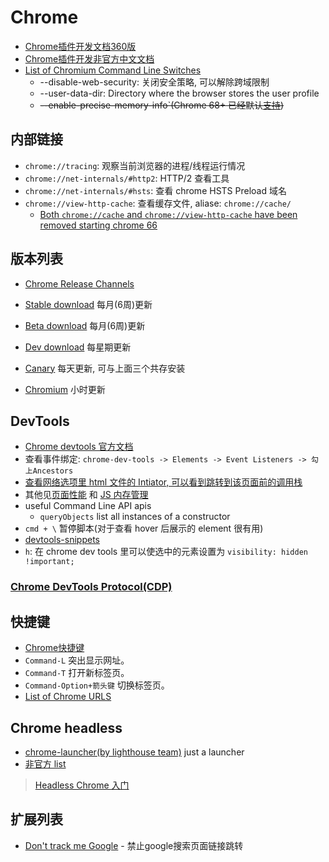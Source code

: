 # Chrome

* [Chrome插件开发文档360版](http://open.chrome.360.cn/extension_dev/overview.html)
* [Chrome插件开发非官方中文文档](https://crxdoc-zh.appspot.com/apps/about_apps.html)
* [List of Chromium Command Line Switches](https://peter.sh/experiments/chromium-command-line-switches/)
  * --disable-web-security: 关闭安全策略, 可以解除跨域限制
  * --user-data-dir: Directory where the browser stores the user profile
  * ~~--enable-precise-memory-info`(Chrome 68+ 已经默认[支持](https://stackoverflow.com/questions/46264685/chrome-enable-precise-memory-info-doesnt-work-and-performance-memory-is-still))~~

## 内部链接

* `chrome://tracing`: 观察当前浏览器的进程/线程运行情况
* `chrome://net-internals/#http2`: HTTP/2 查看工具
* `chrome://net-internals/#hsts`: 查看 chrome HSTS Preload 域名
* `chrome://view-http-cache`: 查看缓存文件, aliase: `chrome://cache/`
  * [Both `chrome://cache` and `chrome://view-http-cache` have been removed starting chrome 66](https://superuser.com/questions/1316540/where-has-chrome-cache-been-moved-to)

## 版本列表

* [Chrome Release Channels](https://www.chromium.org/getting-involved/dev-channel)
* [Stable download](https://www.google.com/chrome/browser/desktop/index.html?platform=mac) 每月(6周)更新
* [Beta download](https://www.google.com/chrome/browser/beta.html?platform=mac&extra=betachannel) 每月(6周)更新
* [Dev download](https://www.google.com/chrome/browser/desktop/index.html?platform=mac&extra=devchannel) 每星期更新

* [Canary](https://www.google.com/chrome/browser/canary.html?platform=mac) 每天更新, 可与上面三个共存安装
* [Chromium](https://download-chromium.appspot.com/) 小时更新

## DevTools

* [Chrome devtools 官方文档](https://developers.google.com/web/tools/chrome-devtools/)
* 查看事件绑定: `chrome-dev-tools -> Elements -> Event Listeners -> 勾上Ancestors`
* [查看网络选项里 html 文件的 Intiator, 可以看到跳转到该页面前的调用栈](https://stackoverflow.com/questions/11194971/break-when-window-location-changes)
* 其他见[页面性能](2015-12-21-Performance.md#Chrome%20dev%20tools) 和 [JS 内存管理](2017-02-21-Javascript内存管理.md)
* useful Command Line API apis
  * `queryObjects` list all instances of a constructor
* `cmd + \` 暂停脚本(对于查看 hover 后展示的 element 很有用)
* [devtools-snippets](https://github.com/bgrins/devtools-snippets)
* `h`: 在 chrome dev tools 里可以使选中的元素设置为 `visibility: hidden !important;`

### [Chrome DevTools Protocol(CDP)](2019-10-23-cdp.md)

## 快捷键

* [Chrome快捷键](https://support.google.com/chrome/answer/165450?hl=zh-Hans)
* `Command-L` 突出显示网址。
* `Command-T` 打开新标签页。
* `Command-Option+箭头键` 切换标签页。
* [List of Chrome URLS](chrome://about/)

## Chrome headless

* [chrome-launcher(by lighthouse team)](https://github.com/GoogleChrome/chrome-launcher) just a launcher
* [非官方 list](https://medium.com/@kensoh/chromeless-chrominator-chromy-navalia-lambdium-ghostjs-autogcd-ef34bcd26907)

> [Headless Chrome 入门](https://zhuanlan.zhihu.com/p/29207391)

## 扩展列表

* [Don't track me Google](https://chrome.google.com/webstore/detail/gdbofhhdmcladcmmfjolgndfkpobecpg) - 禁止google搜索页面链接跳转
